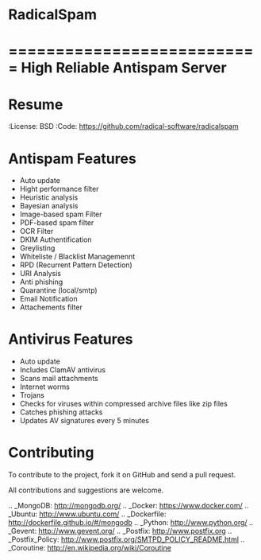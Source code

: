 # RadicalSpam

===========================
High Reliable Antispam Server
===========================


Resume
======

:License: BSD
:Code: https://github.com/radical-software/radicalspam

Antispam Features
=================

- Auto update
- Hight performance filter
- Heuristic analysis
- Bayesian analysis
- Image-based spam Filter
- PDF-based spam filter
- OCR Filter
- DKIM Authentification
- Greylisting
- Whiteliste / Blacklist Managemennt
- RPD (Recurrent Pattern Detection)
- URI Analysis
- Anti phishing
- Quarantine (local/smtp)
- Email Notification
- Attachements filter

Antivirus Features
=================

- Auto update
- Includes ClamAV antivirus
- Scans mail attachments
- Internet worms
- Trojans
- Checks for viruses within compressed archive files like zip files
- Catches phishing attacks
- Updates AV signatures every 5 minutes

Contributing
============

To contribute to the project, fork it on GitHub and send a pull request.

All contributions and suggestions are welcome.

.. _MongoDB: http://mongodb.org/
.. _Docker: https://www.docker.com/
.. _Ubuntu: http://www.ubuntu.com/
.. _Dockerfile: http://dockerfile.github.io/#/mongodb
.. _Python: http://www.python.org/
.. _Gevent: http://www.gevent.org/
.. _Postfix: http://www.postfix.org
.. _Postfix_Policy: http://www.postfix.org/SMTPD_POLICY_README.html
.. _Coroutine: http://en.wikipedia.org/wiki/Coroutine
